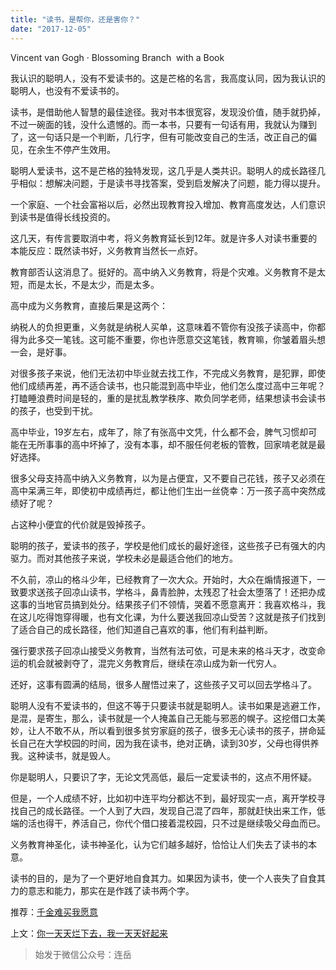```yaml
---
title: "读书，是帮你，还是害你？"
date: "2017-12-05"
---
```


Vincent van Gogh · Blossoming Branch  with a Book

我认识的聪明人，没有不爱读书的。这是芒格的名言，我高度认同，因为我认识的聪明人，也没有不爱读书的。

读书，是借助他人智慧的最佳途径。我对书本很宽容，发现没价值，随手就扔掉，不过一碗面的钱，没什么遗憾的。而一本书，只要有一句话有用，我就认为赚到了，这一句话只是一个判断，几行字，但有可能改变自己的生活，改正自己的偏见，在余生不停产生效用。

聪明人爱读书，这不是芒格的独特发现，这几乎是人类共识。聪明人的成长路径几乎相似：想解决问题，于是读书寻找答案，受到启发解决了问题，能力得以提升。

一个家庭、一个社会富裕以后，必然出现教育投入增加、教育高度发达，人们意识到读书是值得长线投资的。

这几天，有传言要取消中考，将义务教育延长到12年。就是许多人对读书重要的本能反应：既然读书好，义务教育当然长一点好。

教育部否认这消息了。挺好的。高中纳入义务教育，将是个灾难。义务教育不是太短，而是太长，不是太少，而是太多。

高中成为义务教育，直接后果是这两个：

纳税人的负担更重，义务就是纳税人买单，这意味着不管你有没孩子读高中，你都得为此多交一笔钱。这可能不重要，你也许愿意交这笔钱，教育嘛，你皱着眉头想一会，是好事。

对很多孩子来说，他们无法初中毕业就去找工作，不完成义务教育，是犯罪，即使他们成绩再差，再不适合读书，也只能混到高中毕业，他们怎么度过高中三年呢？打瞌睡浪费时间是轻的，重的是扰乱教学秩序、欺负同学老师，结果想读书会读书的孩子，也受到干扰。

高中毕业，19岁左右，成年了，除了有张高中文凭，什么都不会，脾气习惯却可能在无所事事的高中坏掉了，没有本事，却不服任何老板的管教，回家啃老就是最好选择。

很多父母支持高中纳入义务教育，以为是占便宜，又不要自己花钱，孩子又必须在高中呆满三年，即使初中成绩再烂，都让他们生出一丝侥幸：万一孩子高中突然成绩好了呢？

占这种小便宜的代价就是毁掉孩子。

聪明的孩子，爱读书的孩子，学校是他们成长的最好途径，这些孩子已有强大的内驱力。而对其他孩子来说，学校未必是最适合他们的地方。

不久前，凉山的格斗少年，已经教育了一次大众。开始时，大众在煽情报道下，一致要求送孩子回凉山读书，学格斗，鼻青脸肿，太残忍了社会太堕落了！还把办成这事的当地官员搞到处分。结果孩子们不领情，哭着不愿意离开：我喜欢格斗，我在这儿吃得饱穿得暖，也有文化课，为什么要送我回凉山受苦？这就是孩子们找到了适合自己的成长路径，他们知道自己喜欢的事，他们有利益判断。

强行要求孩子回凉山接受义务教育，当然有法可依，可是未来的格斗天才，改变命运的机会就被剥夺了，混完义务教育后，继续在凉山成为新一代穷人。

还好，这事有圆满的结局，很多人醒悟过来了，这些孩子又可以回去学格斗了。

聪明人没有不爱读书的，但这不等于只要读书就是聪明人。读书如果是逃避工作，是混，是寄生，那么，读书就是一个人掩盖自己无能与邪恶的幌子。这挖借口太美妙，让人不敢不从，所以看到很多贫穷家庭的孩子，很多无心读书的孩子，拼命延长自己在大学校园的时间，因为我在读书，绝对正确，读到30岁，父母也得供养我。这种读书，就是毁人。

你是聪明人，只要识了字，无论文凭高低，最后一定爱读书的，这点不用怀疑。

但是，一个人成绩不好，比如初中连平均分都达不到，最好现实一点，离开学校寻找自己的成长路径。一个人到了大四，发现自己混了四年，那就赶快出来工作，低端的活也得干，养活自己，你代个借口接着混校园，只不过是继续吸父母血而已。

义务教育神圣化，读书神圣化，认为它们越多越好，恰恰让人们失去了读书的本意。

读书的目的，是为了一个更好地自食其力。如果因为读书，使一个人丧失了自食其力的意志和能力，那实在是作践了读书两个字。

推荐：[千金难买我愿意](http://mp.weixin.qq.com/s?__biz=MjM5NDU0Mjk2MQ==&mid=2651623685&idx=1&sn=0d4bb198f0a2acde4b57ee97d6f1d4a8&chksm=bd7e151b8a099c0d5ab6aae2f7a4f6f6f62eab8d7df395fa0a218d3753f3ca8972bf3e8dbb85&scene=21#wechat_redirect)

上文：[你一天天烂下去，我一天天好起来](http://mp.weixin.qq.com/s?__biz=MjM5NDU0Mjk2MQ==&mid=2651624356&idx=1&sn=86a67c896c0f6906afd14d5acb99190f&chksm=bd7e17ba8a099eac1754bfccba04077d07b01596143228a82aabdf384e48c178802aee58d926&scene=21#wechat_redirect)

> 始发于微信公众号：连岳
